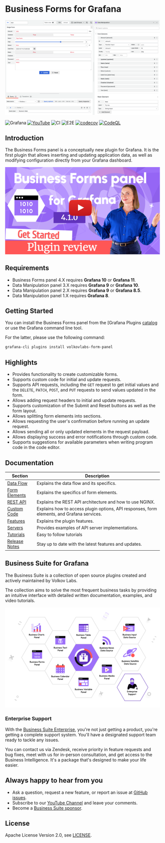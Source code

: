 # Business Forms for Grafana

![Forms](https://raw.githubusercontent.com/volkovlabs/business-forms/main/src/img/panel.png)

![Grafana](https://img.shields.io/badge/Grafana-11.2-orange)
[![YouTube](https://img.shields.io/badge/YouTube-Playlist-red)](https://www.youtube.com/playlist?list=PLPow72ygztmRXSNBxyw0sFnnvNRY_CsSA)
![CI](https://github.com/volkovlabs/business-forms/workflows/CI/badge.svg)
![E2E](https://github.com/volkovlabs/business-forms/workflows/E2E/badge.svg)
[![codecov](https://codecov.io/gh/VolkovLabs/business-forms/branch/main/graph/badge.svg)](https://codecov.io/gh/VolkovLabs/business-forms)
[![CodeQL](https://github.com/VolkovLabs/business-forms/actions/workflows/codeql-analysis.yml/badge.svg)](https://github.com/VolkovLabs/business-forms/actions/workflows/codeql-analysis.yml)

## Introduction

The Business Forms panel is a conceptually new plugin for Grafana. It is the first plugin that allows inserting and updating application data, as well as modifying configuration directly from your Grafana dashboard.

[![Use REST API, Data Source and Queries to manipulate your data](https://raw.githubusercontent.com/volkovlabs/business-forms/main/img/business-forms.png)](https://youtu.be/ulbe8U8-IFA)

## Requirements

- Business Forms panel 4.X requires **Grafana 10** or **Grafana 11**.
- Data Manipulation panel 3.X requires **Grafana 9** or **Grafana 10**.
- Data Manipulation panel 2.X requires **Grafana 9** or **Grafana 8.5**.
- Data Manipulation panel 1.X requires **Grafana 8**.

## Getting Started

You can install the Business Forms panel from the [Grafana Plugins [catalog](https://grafana.com/grafana/plugins/volkovlabs-form-panel/) or use the Grafana command line tool.

For the latter, please use the following command:

```bash
grafana-cli plugins install volkovlabs-form-panel
```

## Highlights

- Provides functionality to create customizable forms.
- Supports custom code for initial and update requests.
- Supports API requests, including the `GET` request to get initial values and the `DELETE`, `PATCH`, `POST`, and `PUT` requests to send values updated in the form.
- Allows adding request headers to initial and update requests.
- Supports customization of the Submit and Reset buttons as well as the form layout.
- Allows splitting form elements into sections.
- Allows requesting the user's confirmation before running an update request.
- Allows sending all or only updated elements in the request payload.
- Allows displaying success and error notifications through custom code.
- Supports suggestions for available parameters when writing program code in the code editor.

## Documentation

| Section                                                                      | Description                                                                                |
| ---------------------------------------------------------------------------- | ------------------------------------------------------------------------------------------ |
| [Data Flow](https://volkovlabs.io/plugins/business-forms/data-flow/)         | Explains the data flow and its specifics.                                                  |
| [Form Elements](https://volkovlabs.io/plugins/business-forms/form-elements/) | Explains the specifics of form elements.                                                   |
| [REST API](https://volkovlabs.io/plugins/business-forms/architecture/)       | Explains the REST API architecture and how to use NGINX.                                   |
| [Custom Code](https://volkovlabs.io/plugins/business-forms/code/)            | Explains how to access plugin options, API responses, form elements, and Grafana services. |
| [Features](https://volkovlabs.io/plugins/business-forms/features/)           | Explains the plugin features.                                                              |
| [Servers](https://volkovlabs.io/plugins/business-forms/servers/)             | Provides examples of API server implementations.                                           |
| [Tutorials](https://volkovlabs.io/plugins/business-forms/tutorials/)         | Easy to follow tutorials                                                                   |
| [Release Notes](https://volkovlabs.io/plugins/business-forms/release/)       | Stay up to date with the latest features and updates.                                      |

## Business Suite for Grafana

The Business Suite is a collection of open source plugins created and actively maintained by Volkov Labs.

The collection aims to solve the most frequent business tasks by providing an intuitive interface with detailed written documentation, examples, and video tutorials.

[![Business Suite for Grafana](https://raw.githubusercontent.com/VolkovLabs/.github/main/business.png)](https://volkovlabs.io/plugins/)

### Enterprise Support

With the [Business Suite Enterprise](https://volkovlabs.io/pricing/), you're not just getting a product, you're getting a complete support system. You'll have a designated support team ready to tackle any issues.

You can contact us via Zendesk, receive priority in feature requests and bug fixes, meet with us for in-person consultation, and get access to the Business Intelligence. It's a package that's designed to make your life easier.

## Always happy to hear from you

- Ask a question, request a new feature, or report an issue at [GitHub issues](https://github.com/volkovlabs/business-forms/issues).
- Subscribe to our [YouTube Channel](https://youtube.com/@volkovlabs) and leave your comments.
- Become a [Business Suite sponsor](https://github.com/sponsors/VolkovLabs).

## License

Apache License Version 2.0, see [LICENSE](https://github.com/volkovlabs/business-forms/blob/main/LICENSE).
